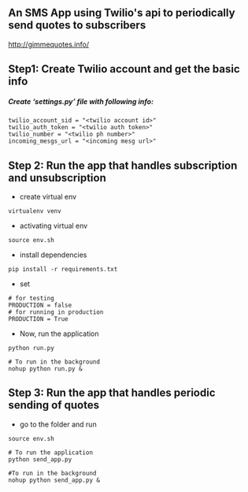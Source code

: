 
## An SMS App using Twilio's api to periodically send quotes to subscribers
http://gimmequotes.info/

Step1: Create Twilio account and get the basic info
------
##### Create ‘settings.py’ file with following info:
```
twilio_account_sid = "<twilio account id>"
twilio_auth_token = "<twilio auth token>"
twilio_number = "<twilio ph number>"
incoming_mesgs_url = "<incoming mesg url>"

```

Step 2: Run the app that handles subscription and unsubscription
----------
* create virtual env
```
virtualenv venv
```
* activating virtual env
```
source env.sh
```
* install dependencies
```
pip install -r requirements.txt
```
* set
```
# for testing
PRODUCTION = false
# for running in production
PRODUCTION = True
```
* Now, run the application
```
python run.py

# To run in the background
nohup python run.py &
```

Step 3:  Run the app that handles periodic sending of quotes
---------
* go to the folder and run
```
source env.sh

# To run the application
python send_app.py

#To run in the background
nohup python send_app.py &
```

